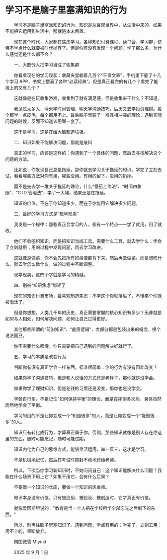 # 学习不是脑子里塞满知识的行为

　　学习不是脑子里塞满知识的行为，知识是从客观世界中、从生活中来的，如果不能把它运用到生活中，那就是本末倒置。

　　现在这个时代，大家都在焦虑学习。各种知识付费课程、读书会、学习群，仿佛不学点什么就要被时代抛弃了。但是你有没有发现一个问题：学了那么多，为什么感觉还是什么都不会？

　　一、大部分人把学习当成了收集癖

　　你看看现在的学习现状：收藏夹里躺着几百个“干货文章”，手机里下载了十几个学习 APP，书架上摆满了各种“必读经典”。但是真正看完的有几个？看完了能用上的又有几个？

　　这就像是在玩收集游戏，收集到了就有满足感，但是收集来干什么？不知道。

　　我见过太多人，今天学时间管理，明天学沟通技巧，后天又去学投资理财。每个都学一点皮毛，每个都用不上。最后脑子里装了一堆互相冲突的理论，遇到实际问题的时候，反而不知道该用哪一套了。

　　这不是学习，这是在给大脑制造垃圾。

　　二、知识如果不能解决问题，那就是废料

　　真正的学习，应该是这样的：你遇到了一个具体的问题，然后去寻找解决这个问题的方法。

　　比如说，你发现自己总是拖延，那你就去学习关于拖延的知识。学完了立刻去试，看看哪些方法对你有用，哪些没用。有用的留下，没用的扔掉。

　　而不是先去学一堆关于拖延的理论，什么“番茄工作法”、“时间四象限”、“GTD 管理法”，学了一大堆，结果还是在拖延。

　　知识的价值，不在于你知道多少，而在于你能用它解决多少问题。

　　三、最好的学习方式是“现学现卖“

　　我发现一个规律：那些真正会学习的人，都有一个特点——学了就用，用了就改。

　　他们不会囤积知识，而是把知识当成工具。需要什么工具，就去学什么；学会了立刻就用；用的过程中发现问题，再去学习改进。

　　这就像是做菜，你不会先把所有的菜谱都背下来，然后再去做菜。而是想吃什么，就去学怎么做什么，做的过程中不断调整。

　　现学现卖，这四个字就是学习的精髓。

　　四、别被“知识焦虑“绑架了

　　现在的知识付费市场，最喜欢制造焦虑：不学这个你就落后了，不懂那个你就被淘汰了。

　　但是你想想，人类几千年的历史，真正需要掌握的核心知识有多少？无非就是如何与人相处，如何解决问题，如何让自己过得更好。

　　其他那些所谓的“前沿知识“、“底层逻辑“，大部分都是包装出来的概念，换个说法而已。

　　你不需要什么都懂，你只需要把自己遇到的问题解决好就行了。

　　五、学习的本质是改变行为

　　判断你有没有真正学会一样东西，标准很简单：你的行为有没有因此改变？

　　如果你学了沟通技巧，但是和人说话的方式还是老样子，那你就是没学会。

　　如果你学了理财知识，但是花钱的习惯还是没变，那你也是没学会。

　　学骑自行车，不是记住"如何保持平衡"的理论，而是在摔倒多次后，身体自然而然地学会了平衡。

　　学习的目的不是让你变成一个“知道很多“的人，而是让你变成一个“能做很多“的人。

　　知识只有转化成行为，才算真正属于你。否则，那些知识就像是别人存在你这里的东西，随时可能忘记，随时可能过期。

　　知识内化为自己的思维方式，能够灵活运用，举一反三，这才是学习。

　　不是机械地记忆，然后在考试时原封不动地还给老师。

　　所以，下次当你学习新知识时，不妨问问自己：这个知识能解决什么问题？我能在什么场景下用上它？如果不用它，会有什么后果？

　　不要做一个知识的仓库，要做一个知识的炼金师。

　　知识本身没有价值，只有被应用、被验证、被创造时，它才真正有价值。

　　就像爱因斯坦说的："教育是当一个人把在学校所学全部忘光之后剩下的东西。"

　　所以，别再往脑子里塞知识了。遇到问题，学点有用的；学完了，立刻去用；用不上的，果断放弃。



　　南国微雪 Miyuki

　　2025 年 9 月 1 日